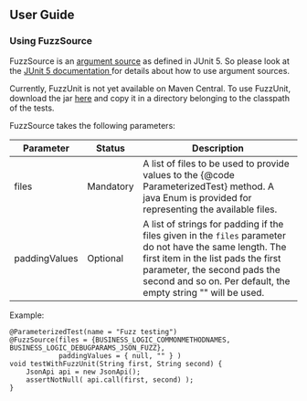 ## User Guide

### Using FuzzSource
FuzzSource is an [argument source](https://junit.org/junit5/docs/5.3.0/api/org/junit/jupiter/params/provider/ArgumentsSource.html)
as defined in JUnit 5. So please look at the [JUnit 5 documentation ](https://junit.org/junit5/docs/current/user-guide/)
for details about how to use argument sources.

Currently, FuzzUnit is not yet available on Maven Central. To use FuzzUnit, download the jar [here](https://gitlab.com/fuzzdbunit/fuzzdbunit/-/jobs/artifacts/master/raw/build/libs/fuzzdbunit-0.1-SNAPSHOT.jar?job=build)
and copy it in a directory belonging to the classpath of the tests.

FuzzSource takes the following parameters:

| Parameter | Status |Description |
| --- | --- | --- |
| files | Mandatory | A list of files to be used to provide values to the {@code ParameterizedTest} method. A java Enum is provided for representing the available files. |
| paddingValues | Optional |  A list of strings for padding if the files given in the ```files``` parameter do not have the same length. The first item in the list pads the first parameter, the second pads the second and so on. Per default, the empty string "" will be used. |

Example:
```
@ParameterizedTest(name = "Fuzz testing")
@FuzzSource(files = {BUSINESS_LOGIC_COMMONMETHODNAMES, BUSINESS_LOGIC_DEBUGPARAMS_JSON_FUZZ},
            paddingValues = { null, "" } )
void testWithFuzzUnit(String first, String second) {
	JsonApi api = new JsonApi();
	assertNotNull( api.call(first, second) );
}
```